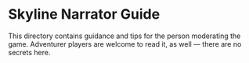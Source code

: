 # Skyline Narrator Guide

This directory contains guidance and tips for the person moderating the game.
Adventurer players are welcome to read it, as well — there are no secrets here.
